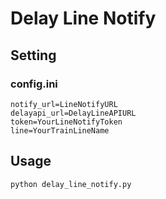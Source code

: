# Delay Line Notify

## Setting

### config.ini
```
notify_url=LineNotifyURL
delayapi_url=DelayLineAPIURL
token=YourLineNotifyToken
line=YourTrainLineName
```

## Usage
```
python delay_line_notify.py
```
